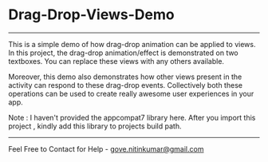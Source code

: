 # Drag-Drop-Views-Demo

---------------------------------------------------------------------------

This is a simple demo of how drag-drop animation can be applied to views. In this project, the drag-drop animation/effect is demonstrated on two textboxes. You can replace these views with any others available.

Moreover, this demo also demonstrates how other views present in the activity can respond to these drag-drop events. Collectively both these operations can be used to create really awesome user experiences in your app. 

Note : I haven't provided the appcompat7 library here. After you import this project , kindly add this library to projects build path.

---------------------------------------------------------------------------

Feel Free to Contact for Help - gove.nitinkumar@gmail.com

